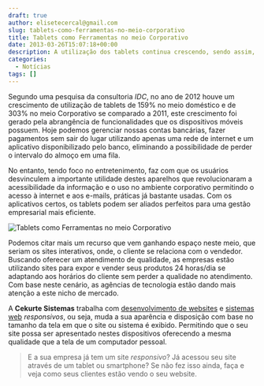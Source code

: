 ```yaml
---
draft: true
author: elisetecercal@gmail.com
slug: tablets-como-ferramentas-no-meio-corporativo
title: Tablets como Ferramentas no meio Corporativo
date: 2013-03-26T15:07:18+00:00
description: A utilização dos tablets continua crescendo, sendo assim, sua visibilidade e utilidade no meio corporativo se tornam atrativos para empresas.
categories:
  - Notícias
tags: []
---
```


Segundo uma pesquisa da consultoria _IDC_, no ano de 2012 houve um crescimento de utilização de tablets de 159% no meio doméstico e de 303% no meio Corporativo se comparado a 2011, este crescimento foi gerado pela abrangência de funcionalidades que os dispositivos móveis possuem. Hoje podemos gerenciar nossas contas bancárias, fazer pagamentos sem sair do lugar utilizando apenas uma rede de internet e um aplicativo disponibilizado pelo banco, eliminando a possibilidade de perder o intervalo do almoço em uma fila.

No entanto, tendo foco no entretenimento, faz com que os usuários desvinculem a importante utilidade destes aparelhos que revolucionaram a acessibilidade da informação e o uso no ambiente corporativo permitindo o acesso à internet e aos e-mails, práticas já bastante usadas. Com os aplicativos certos, os tablets podem ser aliados perfeitos para uma gestão empresarial mais eficiente.

![Tablets como Ferramentas no meio Corporativo](http://sistemas.cekurte.com/wp-content/uploads/2013/03/ubuntu-tv-pc-smartphone-tablet-300x222.jpg "Tablets como Ferramentas no meio Corporativo")

Podemos citar mais um recurso que vem ganhando espaço neste meio, que seriam os sites interativos, onde, o cliente se relaciona com o vendedor. Buscando oferecer um atendimento de qualidade, as empresas estão utilizando sites para expor e vender seus produtos 24 horas/dia se adaptando aos horários do cliente sem perder a qualidade no atendimento. Com base neste cenário, as agências de tecnologia estão dando mais atenção a este nicho de mercado.

A **Cekurte Sistemas** trabalha com [desenvolvimento de websites](http://sistemas.cekurte.com/servicos/websites/ "Websites") e [sistemas web](http://sistemas.cekurte.com/servicos/sistemas-personalizados/ "Sistemas Personalizados") _responsivos_, ou seja, muda a sua aparência e disposição com base no tamanho da tela em que o site ou sistema é exibido. Permitindo que o seu site possa ser apresentado nestes dispositivos oferecendo a mesma qualidade que a tela de um computador pessoal.

> E a sua empresa já tem um site _responsivo_? Já acessou seu site através de um tablet ou smartphone? Se não fez isso ainda, faça e veja como seus clientes estão vendo o seu website.
